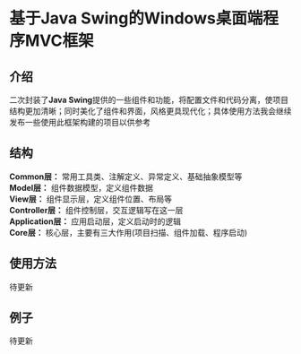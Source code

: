 # 基于Java Swing的Windows桌面端程序MVC框架
## 介绍
二次封装了**Java Swing**提供的一些组件和功能，将配置文件和代码分离，使项目结构更加清晰；同时美化了组件和界面，风格更具现代化；具体使用方法我会继续发布一些使用此框架构建的项目以供参考
## 结构
**Common层：** 常用工具类、注解定义、异常定义、基础抽象模型等  
**Model层：** 组件数据模型，定义组件数据  
**View层：** 组件显示层，定义组件位置、布局等  
**Controller层：** 组件控制层，交互逻辑写在这一层  
**Application层：** 应用启动层，定义启动时的逻辑  
**Core层：** 核心层，主要有三大作用(项目扫描、组件加载、程序启动)  
## 使用方法
待更新  
## 例子
待更新  
